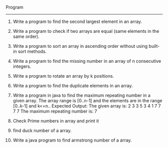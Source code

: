 Program 
__________________________
1. Write a program to find the second largest element in an array.


2. Write a program to check if two arrays are equal (same elements in the same order).


3. Write a program to sort an array in ascending order without using built-in sort methods.


4. Write a program to find the missing number in an array of n consecutive integers.


5. Write a program to rotate an array by k positions.


6. Write a program to find the duplicate elements in an array.

7. Write a program in java to find the maximum repeating number in a given array. The array range is [0..n-1] and the elements are in the range [0..k-1] and k<=n..
    Expected Output:
    The given array is:  2 3 3 5 3 4 1 7 7 7 7
     The maximum repeating number is: 7

8. Check Prime numbers in array and print it

9. find duck number of a array.

10. Write a java program to find armstrong number of a array.